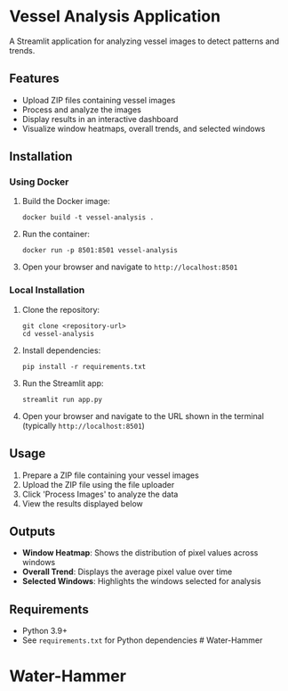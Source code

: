 # Vessel Analysis Application

A Streamlit application for analyzing vessel images to detect patterns and trends.

## Features

- Upload ZIP files containing vessel images
- Process and analyze the images
- Display results in an interactive dashboard
- Visualize window heatmaps, overall trends, and selected windows

## Installation

### Using Docker

1. Build the Docker image:
   ```
   docker build -t vessel-analysis .
   ```

2. Run the container:
   ```
   docker run -p 8501:8501 vessel-analysis
   ```

3. Open your browser and navigate to `http://localhost:8501`

### Local Installation

1. Clone the repository:
   ```
   git clone <repository-url>
   cd vessel-analysis
   ```

2. Install dependencies:
   ```
   pip install -r requirements.txt
   ```

3. Run the Streamlit app:
   ```
   streamlit run app.py
   ```

4. Open your browser and navigate to the URL shown in the terminal (typically `http://localhost:8501`)

## Usage

1. Prepare a ZIP file containing your vessel images
2. Upload the ZIP file using the file uploader
3. Click 'Process Images' to analyze the data
4. View the results displayed below

## Outputs

- **Window Heatmap**: Shows the distribution of pixel values across windows
- **Overall Trend**: Displays the average pixel value over time
- **Selected Windows**: Highlights the windows selected for analysis

## Requirements

- Python 3.9+
- See `requirements.txt` for Python dependencies # Water-Hammer
# Water-Hammer
